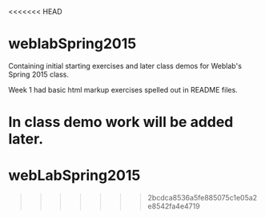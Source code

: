 <<<<<<< HEAD
# weblabSpring2015
Containing initial starting exercises and later class demos for Weblab's Spring 2015 class.

Week 1 had basic html markup exercises spelled out in README files.

In class demo work will be added later.
=======
# webLabSpring2015
>>>>>>> 2bcdca8536a5fe885075c1e05a2e8542fa4e4719
